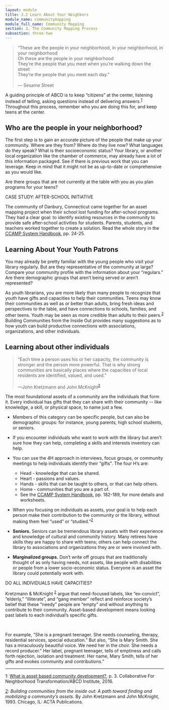 ```yaml
---
layout: module
title: 3.2 Learn About Your Neighbors
module_name: communitymapping
module_full_name: Community Mapping
section: 3. The Community Mapping Process
subsection: three-two
---
```


<blockquote>“These are the people in your neighborhood, in your neighborhood, in your neighborhood<br/>
Oh these are the people in your neighborhood<br/>
They’re the people that you meet when you’re walking down the street<br/>
They’re the people that you meet each day.”<br/><br/>
— Sesame Street</blockquote>

A guiding principle of ABCD is to keep “citizens” at the center, listening instead of telling, asking questions instead of delivering answers.<sup>[1](#fn1)</sup> Throughout this process, remember who you are doing this for, and keep teens at the center.  

## Who are the people in your neighborhood?

The first step is to gain an accurate picture of the people that make up your community. Where are they from? Where do they live now? What languages do they speak? What is their socioeconomic status? Your library, or another local organization like the chamber of commerce, may already have a lot of this information packaged. See if there is previous work that you can leverage. Keep in mind that it might not be as up-to-date or comprehensive as you would like.  

Are there groups that are not currently at the table with you as you plan programs for your teens?

<div class="case_study_box">
  <p class="box-title">CASE STUDY: AFTER-SCHOOL INITIATIVE</p>
  <p>The community of Danbury, Connecticut came together for an asset mapping project when their school lost funding for after-school programs. They had a clear goal: to identify existing resources in the community to provide safe after-school activities for students. Parents, students, and teachers worked together to create a solution. Read the whole story in the <a href="http://www.nurturedevelopment.org/wp-content/uploads/2016/01/Asset-Mapping-CCAMP_System_Handbook.pdf" target="_blank">CCAMP System Handbook</a>, pp. 24-25.</p>
</div>

## Learning About Your Youth Patrons

You may already be pretty familiar with the young people who visit your library regularly. But are they representative of the community at large? Compare your community profile with the information about your “regulars.” Are there demographic groups that aren’t being served or aren’t represented?  

As youth librarians, you are more likely than many people to recognize that youth have gifts and capacities to help their communities. Teens may know their communities as well as or better than adults, bring fresh ideas and perspectives to the table, and have connections to schools, families, and other teens. Youth may be seen as more credible than adults to their peers.<sup>[2](#fn2)</sup> Building Communities from the Inside Out provides many suggestions as to how youth can build productive connections with associations, organizations, and other individuals.

## Learning about other individuals

>“Each time a person uses his or her capacity, the community is stronger and the person more powerful. That is why strong communities are basically places where the capacities of local residents are identified, valued, and used.”<br/><br/>—John Kretzmann and John McKnight<sup>[2](#fn2)</sup> 


The most foundational assets of a community are the individuals that form it. Every individual has gifts that they can share with their community -- like knowledge, a skill, or physical space, to name just a few.  


- Members of this category can be specific people, but can also be demographic groups: for instance, young parents, high school students, or seniors.
- If you encounter individuals who want to work with the library but aren’t sure how they can help, completing a skills and interests inventory can help.
- You can use the 4H approach in interviews, focus groups, or community meetings to help individuals identify their “gifts". The four H’s are: 
   - Head - knowledge that can be shared.
   - Heart - passions and values.
   - Hands - skills that can be taught to others, or that can help others.
   - Home - communities that you are a part of.
   - See the [CCAMP System Handbook](http://www.nurturedevelopment.org/wp-content/uploads/2016/01/Asset-Mapping-CCAMP_System_Handbook.pdf), pp. 182-189, for more details and worksheets.
 
- When you focusing on individuals as assets, your goal is to help each person make their contribution to the community or the library, without making them feel “used” or “studied.”<sup>[2](#fn2)</sup> 
- **Seniors.** Seniors can be tremendous library assets with their experience and knowledge of cultural and community history. Many retirees have skills they are happy to share with teens; others can help connect the library to associations and organizations they are or were involved with.</li>
- **Marginalized groups.** Don’t write off groups that are traditionally thought of as only having needs, not assets, like people with disabilities or people from a lower socio-economic status. Everyone is an asset the library could potentially work with.


<div class="explanatory">
<span class="box-title">DO ALL INDIVIDUALS HAVE CAPACITIES?</span>
<p>Kretzmann & McKnight <sup><a href="#fn2" name="2">2</a></sup> argue that need-focused labels, like “ex-convict”, “elderly,” “illiterate”, and “gang member” reflect and reinforce society’s belief that these “needy” people are “empty” and without anything to contribute to their community. Asset-based development means looking past labels to each individual’s specific gifts.</p><br>
<p>For example, “She is a pregnant teenager. She needs counseling, therapy, residential services, special education.” But also, “She is Mary Smith. She has a miraculously beautiful voice. We need her in the choir. She needs a record producer.” Her label, pregnant teenager, tells of emptiness and calls forth rejection, isolation and treatment. Her name, Mary Smith, tells of her gifts and evokes community and contributions.”</p>
</div>
<hr/>

<a name="fn1">1</a>: [What is asset based community development?](https://resources.depaul.edu/abcd-institute/resources/Documents/WhatisAssetBasedCommunityDevelopment.pdf), p. 3. Collaborative For Neighborhood Transformation/ABCD Institute, 2016.

<a name="fn2" href="#2">2</a>: _Building communities from the inside out: A path toward finding and mobilizing a community’s assets_. By John Kretzmann and John McKnight, 1993. Chicago, IL: ACTA Publications.